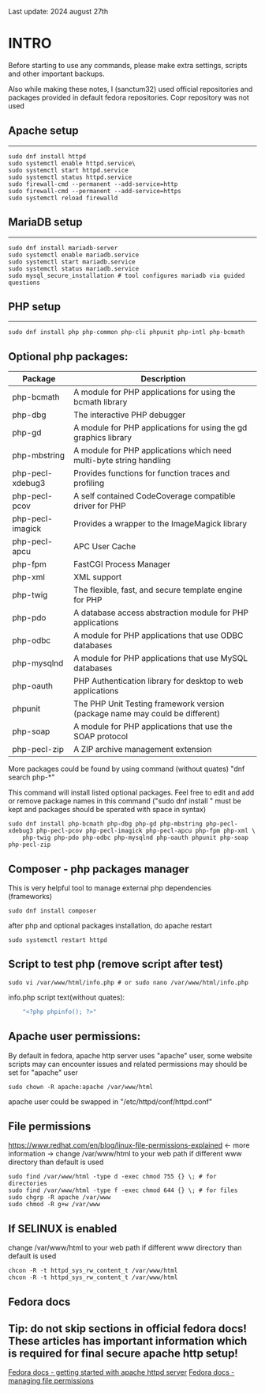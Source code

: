 Last update: 2024 august 27th

# INTRO

Before starting to use any commands, please make extra settings, scripts and other important backups.

Also while making these notes, I (sanctum32) used official repositories and packages provided in default fedora repositories. Copr repository was not used

## Apache setup
***
    
```
sudo dnf install httpd
sudo systemctl enable httpd.service\
sudo systemctl start httpd.service
sudo systemctl status httpd.service
sudo firewall-cmd --permanent --add-service=http
sudo firewall-cmd --permanent --add-service=https
sudo systemctl reload firewalld
```

## MariaDB setup
***

```
sudo dnf install mariadb-server
sudo systemctl enable mariadb.service
sudo systemctl start mariadb.service
sudo systemctl status mariadb.service
sudo mysql_secure_installation # tool configures mariadb via guided questions
```

## PHP setup
***


```
sudo dnf install php php-common php-cli phpunit php-intl php-bcmath
```

## Optional php packages:

| Package           | Description |
| ---               | --- |
| php-bcmath        | A module for PHP applications for using the bcmath library |
| php-dbg           | The interactive PHP debugger |
| php-gd            | A module for PHP applications for using the gd graphics library |
| php-mbstring      | A module for PHP applications which need multi-byte string handling |
| php-pecl-xdebug3  | Provides functions for function traces and profiling |
| php-pecl-pcov     | A self contained CodeCoverage compatible driver for PHP |
| php-pecl-imagick  | Provides a wrapper to the ImageMagick library |
| php-pecl-apcu     | APC User Cache |
| php-fpm           | FastCGI Process Manager |
| php-xml           | XML support |
| php-twig          | The flexible, fast, and secure template engine for PHP |
| php-pdo           | A database access abstraction module for PHP applications |
| php-odbc          | A module for PHP applications that use ODBC databases |
| php-mysqlnd       | A module for PHP applications that use MySQL databases |
| php-oauth         | PHP Authentication library for desktop to web applications |
| phpunit           | The PHP Unit Testing framework version (package name may could be different) |
| php-soap          | A module for PHP applications that use the SOAP protocol |
| php-pecl-zip      | A ZIP archive management extension |

More packages could be found by using command (without quates) "dnf search php-*"

This command will install listed optional packages.
Feel free to edit and add or remove package names in this command ("sudo dnf install " must be kept and packages should be sperated with space in syntax)

```
sudo dnf install php-bcmath php-dbg php-gd php-mbstring php-pecl-xdebug3 php-pecl-pcov php-pecl-imagick php-pecl-apcu php-fpm php-xml \
    php-twig php-pdo php-odbc php-mysqlnd php-oauth phpunit php-soap php-pecl-zip
```

## Composer - php packages manager

This is very helpful tool to manage external php dependencies (frameworks)

```
sudo dnf install composer
```


after php and optional packages installation, do apache restart

```
sudo systemctl restart httpd
```

## Script to test php (remove script after test)

```
sudo vi /var/www/html/info.php # or sudo nano /var/www/html/info.php
```

info.php script text(without quates):
```php
    "<?php phpinfo(); ?>"
```

## Apache user permissions:
By default in fedora, apache http server uses "apache" user, some website scripts may can encounter issues and related permissions may should be set for "apache" user

```
sudo chown -R apache:apache /var/www/html
```

apache user could be swapped in "/etc/httpd/conf/httpd.conf"

## File permissions
https://www.redhat.com/en/blog/linux-file-permissions-explained <- more information
-> change /var/www/html to your web path if different www directory than default is used

```
sudo find /var/www/html -type d -exec chmod 755 {} \; # for directories
sudo find /var/www/html -type f -exec chmod 644 {} \; # for files
sudo chgrp -R apache /var/www
sudo chmod -R g+w /var/www
```

## If SELINUX is enabled

change /var/www/html to your web path if different www directory than default is used

```
chcon -R -t httpd_sys_rw_content_t /var/www/html
chcon -R -t httpd_sys_rw_content_t /var/www/html
```

## Fedora docs

Tip: do not skip sections in official fedora docs! These articles has important information which is required for final secure apache http setup!
-----------------------------
<a href="https://docs.fedoraproject.org/en-US/quick-docs/getting-started-with-apache-http-server">Fedora docs - getting started with apache httpd server</a>
<a href="https://fedoraproject.org/wiki/Administration_Guide_Draft/Permissions">Fedora docs - managing file permissions</a>


